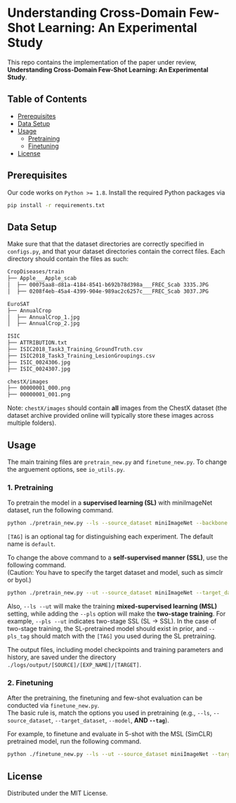 # Understanding Cross-Domain Few-Shot Learning: An Experimental Study

This repo contains the implementation of the paper under review, **Understanding Cross-Domain Few-Shot Learning: An Experimental Study**.

## Table of Contents

* [Prerequisites](#prerequisites)
* [Data Setup](#data-setup)
* [Usage](#usage)
  * [Pretraining](#pretraining)
  * [Finetuning](#finetuning)
* [License](#license)

## Prerequisites

Our code works on `Python >= 1.8`. Install the required Python packages via 
```sh
pip install -r requirements.txt
```

## Data Setup

Make sure that that the dataset directories are correctly specified in `configs.py`, and that your dataset directories contain the correct files. Each directory should contain the files as such:

```sh
CropDiseases/train
├── Apple___Apple_scab
│  ├── 00075aa8-d81a-4184-8541-b692b78d398a___FREC_Scab 3335.JPG
│  ├── 0208f4eb-45a4-4399-904e-989ac2c6257c___FREC_Scab 3037.JPG

EuroSAT
├── AnnualCrop
│  ├── AnnualCrop_1.jpg
│  ├── AnnualCrop_2.jpg

ISIC
├── ATTRIBUTION.txt
├── ISIC2018_Task3_Training_GroundTruth.csv
├── ISIC2018_Task3_Training_LesionGroupings.csv
├── ISIC_0024306.jpg
├── ISIC_0024307.jpg

chestX/images
├── 00000001_000.png
├── 00000001_001.png
```

Note: `chestX/images` should contain **all** images from the ChestX dataset (the dataset archive provided online will typically store these images across multiple folders).

## Usage

The main training files are `pretrain_new.py` and `finetune_new.py`. To change the arguement options, see `io_utils.py`.

### 1. Pretraining <a name="pretraining"></a>

To pretrain the model in a **supervised learning (SL)** with miniImageNet dataset, run the following command.
```sh
python ./pretrain_new.py --ls --source_dataset miniImageNet --backbone resnet10 --model base --tag [TAG]
```
`[TAG]` is an optional tag for distinguishing each experiment. The default name is `default`.

To change the above command to a **self-supervised manner (SSL)**, use the following command.    
(Caution: You have to specify the target dataset and model, such as simclr or byol.)
```sh
python ./pretrain_new.py --ut --source_dataset miniImageNet --target_dataset [TARGET] --backbone resnet10 --model [MODEL] --tag [TAG]
```

Also, `--ls --ut` will make the training **mixed-supervised learning (MSL)** setting, while adding the `--pls` option will make the **two-stage training**. For example, `--pls --ut` indicates two-stage SSL (SL -> SSL). In the case of two-stage training, the SL-pretrained model should exist in prior, and `--pls_tag` should match with the `[TAG]` you used during the SL pretraining.

The output files, including model checkpoints and training parameters and history, are saved under the directory `./logs/output/[SOURCE]/[EXP_NAME]/[TARGET]`.

### 2. Finetuning <a name="finetuning"></a>

After the pretraining, the finetuning and few-shot evaluation can be conducted via `finetune_new.py`.    
The basic rule is, match the options you used in pretraining (e.g., `--ls`, `--source_dataset`, `--target_dataset`, `--model`, **AND `--tag`**).

For example, to finetune and evaluate in 5-shot with the MSL (SimCLR) pretrained model, run the following command.
```sh
python ./finetune_new.py --ls --ut --source_dataset miniImageNet --target_dataset [TARGET] --backbone resnet10 --model simclr --n_shot 5 --tag [TAG]
```

## License

Distributed under the MIT License.
